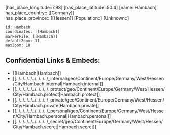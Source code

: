 ﻿---
location: [50.4,7.98] 
mapzoom: [7,12] 
mapmarker: city 
type: City
tags:
- geo/City


SpocWebEntityId: 30740
isDeleted: false
confidential: public

---
[has_place_longitude::7.98] 
[has_place_latitude::50.4] 
[name::Hambach] 
has_place_country:: [[Germany]]  
has_place_province:: [[Hessen]] 
[Population::] 
[Unknown::] 


```leaflet
id: Hambach
coordinates: [[Hambach]] 
markerFile: [[Hambach]] 
defaultZoom: 11 
maxZoom: 18
```


## Confidential Links & Embeds: 
- [[Hambach|Hambach]]  
- [[../../../../../../../../_internal/geo/Continent/Europe/Germany/West/Hessen/City/Hambach.internal|Hambach.internal]] 
- [[../../../../../../../../_protect/geo/Continent/Europe/Germany/West/Hessen/City/Hambach.protect|Hambach.protect]] 
- [[../../../../../../../../_private/geo/Continent/Europe/Germany/West/Hessen/City/Hambach.private|Hambach.private]] 
- [[../../../../../../../../_personal/geo/Continent/Europe/Germany/West/Hessen/City/Hambach.personal|Hambach.personal]] 
- [[../../../../../../../../_secret/geo/Continent/Europe/Germany/West/Hessen/City/Hambach.secret|Hambach.secret]] 
